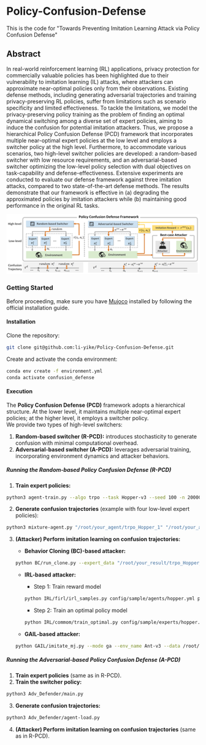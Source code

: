 # Policy-Confusion-Defense
This is the code for "Towards Preventing Imitation Learning Attack via Policy Confusion Defense"

## Abstract
In real-world reinforcement learning (RL) applications, privacy protection for commercially valuable policies has been highlighted due to their vulnerability to imitation learning (IL) attacks, where attackers can approximate near-optimal policies only from their observations.
Existing defense methods, including generating adversarial trajectories and training privacy-preserving RL policies, suffer from limitations such as scenario specificity and limited effectiveness.
To tackle the limitations, we model the privacy-preserving policy training as the problem of finding an optimal dynamical switching among a diverse set of expert policies, aiming to induce the confusion for potential imitation attackers. Thus, we propose a hierarchical Policy Confusion Defense (PCD) framework that incorporates multiple near-optimal expert policies at the low level and employs a switcher policy at the high level. 
Furthermore, to accommodate various scenarios, two high-level switcher policies are developed: a random-based switcher with low resource requirements, and an adversarial-based switcher optimizing the low-level policy selection with dual objectives on task-capability and defense-effectiveness.
Extensive experiments are conducted to evaluate our defense framework against three imitation attacks, compared to two state-of-the-art defense methods. The results demonstrate that our framework is effective in (a) degrading the approximated policies by imitation attackers while (b) maintaining good performance in the original RL tasks.

![image](Methodology.png)


### Getting Started

Before proceeding, make sure you have [Mujoco](https://github.com/google-deepmind/mujoco) installed by following the official installation guide.  

#### Installation  

Clone the repository:  
```bash
git clone git@github.com:li-yike/Policy-Confusion-Defense.git
```  

Create and activate the conda environment:  
```bash
conda env create -f environment.yml
conda activate confusion_defense
```  

#### Execution  

The **Policy Confusion Defense (PCD)** framework adopts a hierarchical structure. At the lower level, it maintains multiple near-optimal expert policies; at the higher level, it employs a switcher policy.  
We provide two types of high-level switchers:  
1. **Random-based switcher (R-PCD):** introduces stochasticity to generate confusion with minimal computational overhead.  
2. **Adversarial-based switcher (A-PCD):** leverages adversarial training, incorporating environment dynamics and attacker behaviors.  

##### Running the Random-based Policy Confusion Defense (R-PCD)  

1. **Train expert policies:**  
```bash
python3 agent-train.py --algo trpo --task Hopper-v3 --seed 100 -n 2000000
```  

2. **Generate confusion trajectories** (example with four low-level expert policies):  
```bash
python3 mixture-agent.py "/root/your_agent/trpo_Hopper_1" "/root/your_agent/trpo_Hopper_2" "/root/your_agent/trpo_Hopper_3" "/root/your_agent/trpo_Hopper_4" --task Hopper-v3 --mixture 3 --interval 20 --trajs_num 100 --savepath "/root/confusion_trajs" --max_trajs_len 1000 --deterministic True
```  

3. **(Attacker) Perform imitation learning on confusion trajectories:**  
   - **Behavior Cloning (BC)-based attacker:**  
   ```bash
   python BC/run_clone.py --expert_data "/root/your_result/trpo_Hopper_step-interval=20-model-num=4-mixture.h5" --env_name Hopper-v3 --trajs_num 100 --limit_trajs 1000 --savepath "/root/your_result/BC_learned/" --epoch 30
   ```  

   - **IRL-based attacker:**  
     - Step 1: Train reward model  
     ```bash
     python IRL/firl/irl_samples.py config/sample/agents/hopper.yml ppo
     ```  
     - Step 2: Train an optimal policy model  
     ```bash
     python IRL/commom/train_optimal.py config/sample/experts/hopper.yml
     ```  

   - **GAIL-based attacker:**  
   ```bash
   python GAIL/imitate_mj.py --mode ga --env_name Ant-v3 --data /root/your_result/trpo_Hopper_step-interval=20-model-num=4-mixture.h5 --limit_trajs 1000 --data_subsamp_freq 20 --favor_zero_expert_reward 0 --min_total_sa 10000 --max_iter 501 --reward_include_time 0 --reward_lr .01
   ```  

##### Running the Adversarial-based Policy Confusion Defense (A-PCD)  

1. **Train expert policies** (same as in R-PCD).  
2. **Train the switcher policy:**  
```bash
python3 Adv_Defender/main.py
```  
3. **Generate confusion trajectories:**  
```bash
python3 Adv_Defender/agent-load.py
```  
4. **(Attacker) Perform imitation learning on confusion trajectories** (same as in R-PCD).  
